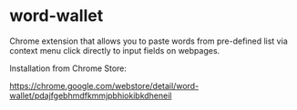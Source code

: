 # word-wallet
Chrome extension that allows you to paste words from pre-defined list via context menu click directly to input fields on webpages. 

Installation from Chrome Store:

https://chrome.google.com/webstore/detail/word-wallet/pdajfgebhmdfkmmjpbhiokibkdheneil
